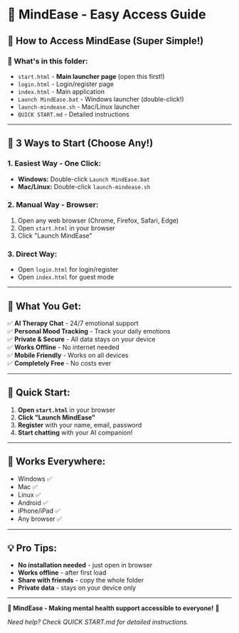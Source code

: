 # 🚀 MindEase - Easy Access Guide

## **🎯 How to Access MindEase (Super Simple!)**

### **📁 What's in this folder:**
- `start.html` - **Main launcher page** (open this first!)
- `login.html` - Login/register page
- `index.html` - Main application
- `Launch MindEase.bat` - Windows launcher (double-click!)
- `launch-mindease.sh` - Mac/Linux launcher
- `QUICK START.md` - Detailed instructions

---

## **🚀 3 Ways to Start (Choose Any!)**

### **1. Easiest Way - One Click:**
- **Windows:** Double-click `Launch MindEase.bat`
- **Mac/Linux:** Double-click `launch-mindease.sh`

### **2. Manual Way - Browser:**
1. Open any web browser (Chrome, Firefox, Safari, Edge)
2. Open `start.html` in your browser
3. Click "Launch MindEase"

### **3. Direct Way:**
- Open `login.html` for login/register
- Open `index.html` for guest mode

---

## **🎉 What You Get:**

✅ **AI Therapy Chat** - 24/7 emotional support  
✅ **Personal Mood Tracking** - Track your daily emotions  
✅ **Private & Secure** - All data stays on your device  
✅ **Works Offline** - No internet needed  
✅ **Mobile Friendly** - Works on all devices  
✅ **Completely Free** - No costs ever  

---

## **🔐 Quick Start:**

1. **Open `start.html`** in your browser
2. **Click "Launch MindEase"**
3. **Register** with your name, email, password
4. **Start chatting** with your AI companion!

---

## **📱 Works Everywhere:**
- Windows ✅
- Mac ✅
- Linux ✅
- Android ✅
- iPhone/iPad ✅
- Any browser ✅

---

## **💡 Pro Tips:**
- **No installation needed** - just open in browser
- **Works offline** - after first load
- **Share with friends** - copy the whole folder
- **Private data** - stays on your device only

---

**🧠 MindEase - Making mental health support accessible to everyone!** 💙

*Need help? Check QUICK START.md for detailed instructions.* 